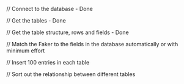 // Connect to the database - Done

// Get the tables - Done

// Get the table structure, rows and fields - Done

// Match the Faker to the fields in the database automatically or with minimum effort

// Insert 100 entries in each table

// Sort out the relationship between different tables
